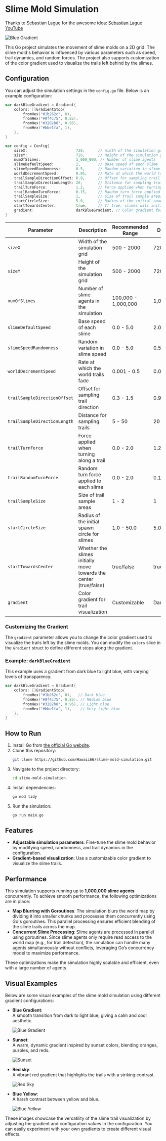 # Slime Mold Simulation

Thanks to Sebastian Lague for the awesome idea:
[Sebastian Lague YouTube](https://www.youtube.com/watch?v=X-iSQQgOd1A)

![Blue Gradient](./assets/blue.png)

This Go project simulates the movement of slime molds on a 2D grid. The slime mold's behavior is influenced by various parameters such as speed, trail dynamics, and random forces. The project also supports customization of the color gradient used to visualize the trails left behind by the slimes.

## Configuration

You can adjust the simulation settings in the `config.go` file. Below is an example configuration:

```go
var darkBlueGradient = Gradient{
	colors: []GradientStop{
		fromHex("#1b262c", 0),
		fromHex("#0f4c75", 0.85),
		fromHex("#3282b8", 0.95),
		fromHex("#bbe1fa", 1),
	},
}

var config = Config{
	sizeX:                      720,      // Width of the simulation grid
	sizeY:                      720,      // Height of the simulation grid
	numOfSlimes:                1_000_000, // Number of slime agents
	slimeDefaultSpeed:          2,        // Base speed of each slime
	slimeSpeedRandomness:       0.5,      // Random variation in slime speed
	worldDecrementSpeed:        0.05,     // Rate at which the world trails fade
	trailSampleDirectionOffset: 0.9,      // Offset for sampling trail direction
	trailSampleDirectionLength: 20,       // Distance for sampling trails
	trailTurnForce:             1.2,      // Force applied when turning along a trail
	trailRandomTurnForce:       0.15,     // Random turn force applied to each slime
	trailSampleSize:            1,        // Size of trail sample areas
	startCircleSize:            5.0,      // Radius of the initial spawn circle for slimes
	startTowardsCenter:         true,     // If true, slimes will initially move towards the center
	gradient:                   darkBlueGradient, // Color gradient for trail visualization
}
```

| **Parameter**                | **Description**                                                   | **Recommended Range** | **Default** |
| ---------------------------- | ----------------------------------------------------------------- | --------------------- | ----------- |
| `sizeX`                      | Width of the simulation grid                                      | 500 - 2000            | 720         |
| `sizeY`                      | Height of the simulation grid                                     | 500 - 2000            | 720         |
| `numOfSlimes`                | Number of slime agents in the simulation                          | 100,000 - 1,000,000   | 1,000,000   |
| `slimeDefaultSpeed`          | Base speed of each slime                                          | 0.0 - 5.0             | 2.0         |
| `slimeSpeedRandomness`       | Random variation in slime speed                                   | 0.0 - 5.0             | 0.5         |
| `worldDecrementSpeed`        | Rate at which the world trails fade                               | 0.001 - 0.5           | 0.05        |
| `trailSampleDirectionOffset` | Offset for sampling trail direction                               | 0.3 - 1.5             | 0.9         |
| `trailSampleDirectionLength` | Distance for sampling trails                                      | 5 - 50                | 20          |
| `trailTurnForce`             | Force applied when turning along a trail                          | 0.0 - 2.0             | 1.2         |
| `trailRandomTurnForce`       | Random turn force applied to each slime                           | 0.0 - 2.0             | 0.15        |
| `trailSampleSize`            | Size of trail sample areas                                        | 1 - 2                 | 1           |
| `startCircleSize`            | Radius of the initial spawn circle for slimes                     | 1.0 - 50.0            | 5.0         |
| `startTowardsCenter`         | Whether the slimes initially move towards the center (true/false) | true/false            | true        |
| `gradient`                   | Color gradient for trail visualization                            | Customizable          | Dark Blue   |

### Customizing the Gradient

The `gradient` parameter allows you to change the color gradient used to visualize the trails left by the slime molds. You can modify the `colors` slice in the `Gradient` struct to define different stops along the gradient.

### Example: `darkBlueGradient`

This example uses a gradient from dark blue to light blue, with varying levels of transparency.

```go
var darkBlueGradient = Gradient{
	colors: []GradientStop{
		fromHex("#1b262c", 0),   // Dark blue
		fromHex("#0f4c75", 0.85), // Medium blue
		fromHex("#3282b8", 0.95), // Light blue
		fromHex("#bbe1fa", 1),    // Very light blue
	},
}
```

## How to Run

1. Install Go from [the official Go website](https://golang.org/dl/).
2. Clone this repository:
   ```bash
   git clone https://github.com/Hawaii66/slime-mold-simulation.git
   ```
3. Navigate to the project directory:
   ```bash
   cd slime-mold-simulation
   ```
4. Install dependencies:
   ```bash
   go mod tidy
   ```
5. Run the simulation:
   ```bash
   go run main.go
   ```

## Features

- **Adjustable simulation parameters**: Fine-tune the slime mold behavior by modifying speed, randomness, and trail dynamics in the configuration.
- **Gradient-based visualization**: Use a customizable color gradient to visualize the slime trails.

## Performance

This simulation supports running up to **1,000,000 slime agents** concurrently. To achieve smooth performance, the following optimizations are in place:

- **Map Blurring with Goroutines**: The simulation blurs the world map by dividing it into smaller chunks and processes them concurrently using Go's goroutines. This parallel processing ensures efficient blending of the slime trails across the map.
- **Concurrent Slime Processing**: Slime agents are processed in parallel using goroutines. Since slime agents only require read access to the world map (e.g., for trail detection), the simulation can handle many agents simultaneously without conflicts, leveraging Go’s concurrency model to maximize performance.

These optimizations make the simulation highly scalable and efficient, even with a large number of agents.

## Visual Examples

Below are some visual examples of the slime mold simulation using different gradient configurations:

- **Blue Gradient**:  
  A smooth transition from dark to light blue, giving a calm and cool aesthetic.

  ![Blue Gradient](./assets/blue.png)

- **Sunset**:  
   A warm, dynamic gradient inspired by sunset colors, blending oranges, purples, and reds.

  ![Sunset](./assets/sunset.png)

- **Red sky**:  
  A vibrant red gradient that highlights the trails with a striking contrast.

  ![Red Sky](./assets/redsky.png)

- **Blue Yellow**:  
  A harsh contrast between yellow and blue.

  ![Blue Yellow](./assets/blueyellow.png)

These images showcase the versatility of the slime trail visualization by adjusting the gradient and configuration values in the configuration. You can easily experiment with your own gradients to create different visual effects.

